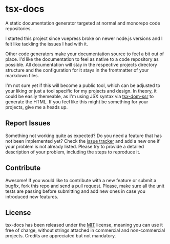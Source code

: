 # tsx-docs

A static documentation generator targeted at normal and monorepo code repositories.

I started this project since vuepress broke on newer node.js versions and I felt like tackling the issues I had with it.

Other code generators make your documentation source to feel a bit out of place. I'd like the documentation to feel as native to a code repository as possible. All documentation will stay in the respective projects directory structure and the configuration for it stays in the frontmatter of your markdown files.

I'm not sure yet if this will become a public tool, which can be adjusted to your liking or just a tool specific for my projects and design.
In theory, it could be easily themeable, as I'm using JSX syntax via [tsx-dom-ssr](https://github.com/Lusito/tsx-dom/) to generate the HTML.
If you feel like this might be something for your projects, give me a heads up.

## Report Issues

Something not working quite as expected? Do you need a feature that has not been implemented yet? Check the [issue tracker](https://github.com/Lusito/tsx-docs/issues) and add a new one if your problem is not already listed. Please try to provide a detailed description of your problem, including the steps to reproduce it.

## Contribute

Awesome! If you would like to contribute with a new feature or submit a bugfix, fork this repo and send a pull request. Please, make sure all the unit tests are passing before submitting and add new ones in case you introduced new features.

## License

tsx-docs has been released under the [MIT](https://github.com/Lusito/tsx-docs/blob/master/LICENSE) license, meaning you
can use it free of charge, without strings attached in commercial and non-commercial projects. Credits are appreciated but not mandatory.
